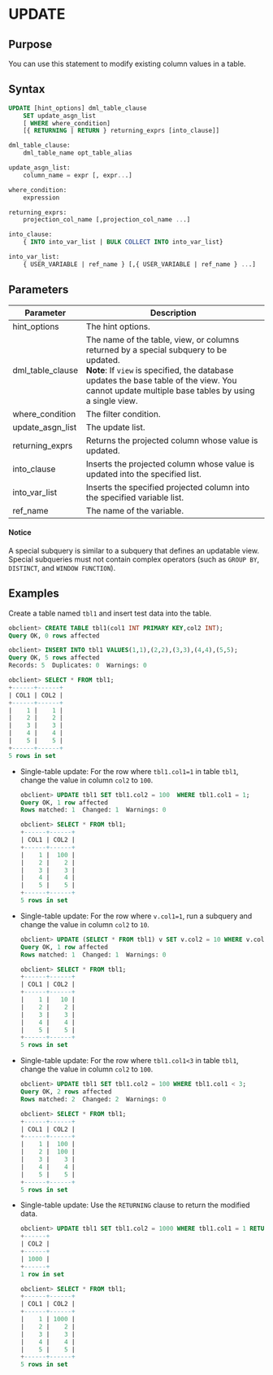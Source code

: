 # UPDATE

## Purpose

You can use this statement to modify existing column values in a table.

## Syntax

```sql
UPDATE [hint_options] dml_table_clause
    SET update_asgn_list
    [ WHERE where_condition]
    [{ RETURNING | RETURN } returning_exprs [into_clause]]

dml_table_clause:
    dml_table_name opt_table_alias

update_asgn_list:
    column_name = expr [, expr...]

where_condition:
    expression

returning_exprs:
    projection_col_name [,projection_col_name ...]

into_clause:
    { INTO into_var_list | BULK COLLECT INTO into_var_list}

into_var_list:
    { USER_VARIABLE | ref_name } [,{ USER_VARIABLE | ref_name } ...]
```

## Parameters

| Parameter | Description |
|------------------|-------------------------------------------------------------------------------------------------------------|
| hint_options | The hint options.  |
| dml_table_clause | The name of the table, view, or columns returned by a special subquery to be updated.<br>  **Note**: If `view` is specified, the database updates the base table of the view. You cannot update multiple base tables by using a single view.  |
| where_condition | The filter condition.  |
| update_asgn_list | The update list.  |
| returning_exprs | Returns the projected column whose value is updated.  |
| into_clause | Inserts the projected column whose value is updated into the specified list.  |
| into_var_list | Inserts the specified projected column into the specified variable list.  |
| ref_name | The name of the variable.  |

  <main id="notice" type='notice'>
    <h4>Notice</h4>
    <p>A special subquery is similar to a subquery that defines an updatable view. Special subqueries must not contain complex operators (such as <code>GROUP BY</code>, <code>DISTINCT</code>, and <code>WINDOW FUNCTION</code>). </p>
  </main>

## Examples

Create a table named `tbl1` and insert test data into the table.

```sql
obclient> CREATE TABLE tbl1(col1 INT PRIMARY KEY,col2 INT);
Query OK, 0 rows affected

obclient> INSERT INTO tbl1 VALUES(1,1),(2,2),(3,3),(4,4),(5,5);
Query OK, 5 rows affected
Records: 5  Duplicates: 0  Warnings: 0

obclient> SELECT * FROM tbl1;
+------+------+
| COL1 | COL2 |
+------+------+
|    1 |    1 |
|    2 |    2 |
|    3 |    3 |
|    4 |    4 |
|    5 |    5 |
+------+------+
5 rows in set
```

* Single-table update: For the row where `tbl1.col1=1` in table `tbl1`, change the value in column `col2` to `100`.

   ```sql
   obclient> UPDATE tbl1 SET tbl1.col2 = 100  WHERE tbl1.col1 = 1;
   Query OK, 1 row affected
   Rows matched: 1  Changed: 1  Warnings: 0

   obclient> SELECT * FROM tbl1;
   +------+------+
   | COL1 | COL2 |
   +------+------+
   |    1 |  100 |
   |    2 |    2 |
   |    3 |    3 |
   |    4 |    4 |
   |    5 |    5 |
   +------+------+
   5 rows in set
   ```

* Single-table update: For the row where `v.col1=1`, run a subquery and change the value in column `col2` to `10`.

   ```sql
   obclient> UPDATE (SELECT * FROM tbl1) v SET v.col2 = 10 WHERE v.col1 = 1;
   Query OK, 1 row affected
   Rows matched: 1  Changed: 1  Warnings: 0

   obclient> SELECT * FROM tbl1;
   +------+------+
   | COL1 | COL2 |
   +------+------+
   |    1 |   10 |
   |    2 |    2 |
   |    3 |    3 |
   |    4 |    4 |
   |    5 |    5 |
   +------+------+
   5 rows in set
   ```

* Single-table update: For the row where `tbl1.col1<3` in table `tbl1`, change the value in column `col2` to `100`.

   ```sql
   obclient> UPDATE tbl1 SET tbl1.col2 = 100 WHERE tbl1.col1 < 3;
   Query OK, 2 rows affected
   Rows matched: 2  Changed: 2  Warnings: 0

   obclient> SELECT * FROM tbl1;
   +------+------+
   | COL1 | COL2 |
   +------+------+
   |    1 |  100 |
   |    2 |  100 |
   |    3 |    3 |
   |    4 |    4 |
   |    5 |    5 |
   +------+------+
   5 rows in set
   ```

* Single-table update: Use the `RETURNING` clause to return the modified data.

   ```sql
   obclient> UPDATE tbl1 SET tbl1.col2 = 1000 WHERE tbl1.col1 = 1 RETURNING col2;
   +------+
   | COL2 |
   +------+
   | 1000 |
   +------+
   1 row in set

   obclient> SELECT * FROM tbl1;
   +------+------+
   | COL1 | COL2 |
   +------+------+
   |    1 | 1000 |
   |    2 |    2 |
   |    3 |    3 |
   |    4 |    4 |
   |    5 |    5 |
   +------+------+
   5 rows in set
   ```
